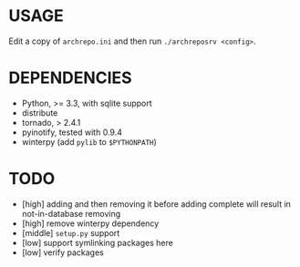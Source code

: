 USAGE
====
Edit a copy of `archrepo.ini` and then run `./archreposrv <config>`.

DEPENDENCIES
====

* Python, &gt;= 3.3, with sqlite support
* distribute
* tornado, > 2.4.1
* pyinotify, tested with 0.9.4
* winterpy (add `pylib` to `$PYTHONPATH`)

TODO
====
* [high] adding and then removing it before adding complete will result in not-in-database removing
* [high] remove winterpy dependency
* [middle] `setup.py` support
* [low] support symlinking packages here
* [low] verify packages
